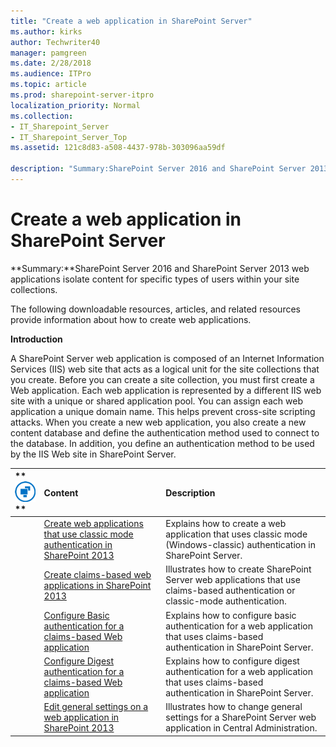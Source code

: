 ```yaml
---
title: "Create a web application in SharePoint Server"
ms.author: kirks
author: Techwriter40
manager: pamgreen
ms.date: 2/28/2018
ms.audience: ITPro
ms.topic: article
ms.prod: sharepoint-server-itpro
localization_priority: Normal
ms.collection:
- IT_Sharepoint_Server
- IT_Sharepoint_Server_Top
ms.assetid: 121c8d83-a508-4437-978b-303096aa59df

description: "Summary:SharePoint Server 2016 and SharePoint Server 2013 web applications isolate content for specific types of users within your site collections."
---
```


# Create a web application in SharePoint Server

 **Summary:**SharePoint Server 2016 and SharePoint Server 2013 web applications isolate content for specific types of users within your site collections.
  
The following downloadable resources, articles, and related resources provide information about how to create web applications.
  
 **Introduction**
  
A SharePoint Server web application is composed of an Internet Information Services (IIS) web site that acts as a logical unit for the site collections that you create. Before you can create a site collection, you must first create a Web application. Each web application is represented by a different IIS web site with a unique or shared application pool. You can assign each web application a unique domain name. This helps prevent cross-site scripting attacks. When you create a new web application, you also create a new content database and define the authentication method used to connect to the database. In addition, you define an authentication method to be used by the IIS Web site in SharePoint Server.
  
|**        ![Building blocks](../media/mod_icon_buildingblock_M.png)                 **|**Content**|**Description**|
|:-----|:-----|:-----|
||[Create web applications that use classic mode authentication in SharePoint 2013](create-web-applications-that-use-classic-mode-authentication) <br/> |Explains how to create a web application that uses classic mode (Windows-classic) authentication in SharePoint Server.  <br/> |
||[Create claims-based web applications in SharePoint 2013](create-claims-based-web-applications) <br/> |Illustrates how to create SharePoint Server web applications that use claims-based authentication or classic-mode authentication.  <br/> |
||[Configure Basic authentication for a claims-based Web application](configure-basic-authentication-for-a-claims-based-web-application) <br/> |Explains how to configure basic authentication for a web application that uses claims-based authentication in SharePoint Server.  <br/> |
||[Configure Digest authentication for a claims-based Web application](configure-digest-authentication-for-a-claims-based-web-application) <br/> |Explains how to configure digest authentication for a web application that uses claims-based authentication in SharePoint Server.  <br/> |
||[Edit general settings on a web application in SharePoint 2013](edit-general-settings-on-a-web-application) <br/> |Illustrates how to change general settings for a SharePoint Server web application in Central Administration.  <br/> |
   

